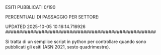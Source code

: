 ESITI PUBBLICATI 0/190 

PERCENTUALI DI PASSAGGIO PER SETTORE:

UPDATED 2025-10-05 10:16:14.716926
###################################################### 

Si tratta di un semplice script in python per controllare quando sono pubblicati gli esiti (ASN 2021, sesto quadrimestre).

